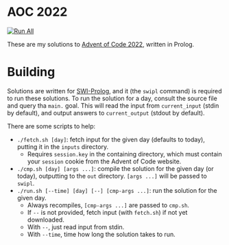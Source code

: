# AOC 2022

[![Run All](https://github.com/eutro/aoc2022/actions/workflows/run.yml/badge.svg)](https://github.com/eutro/aoc2022/actions/workflows/run.yml)

These are my solutions to [Advent of Code
2022](https://adventofcode.com/2022), written in Prolog.

# Building

Solutions are written for [SWI-Prolog](https://www.swi-prolog.org/),
and it (the `swipl` command) is required to run these solutions. To
run the solution for a day, consult the source file and query tha
`main.` goal. This will read the input from `current_input` (stdin by
default), and output answers to `current_output` (stdout by default).

There are some scripts to help:

- `./fetch.sh [day]`: fetch input for the given day (defaults to
  today), putting it in the `inputs` directory.
  - Requires `session.key` in the containing directory, which must
    contain your `session` cookie from the Advent of Code website.
- `./cmp.sh [day] [args ...]`: compile the solution for the given day (or today),
  outputting to the `out` directory. `[args ...]` will be passed to `swipl`.
- `./run.sh [--time] [day] [--] [cmp-args ...]`: run the solution for the given
  day. 
  - Always recompiles, `[cmp-args ...]` are passed to `cmp.sh`.
  - If `--` is not provided, fetch input (with `fetch.sh`) if not yet
    downloaded.
  - With `--`, just read input from stdin.
  - With `--time`, time how long the solution takes to run.
